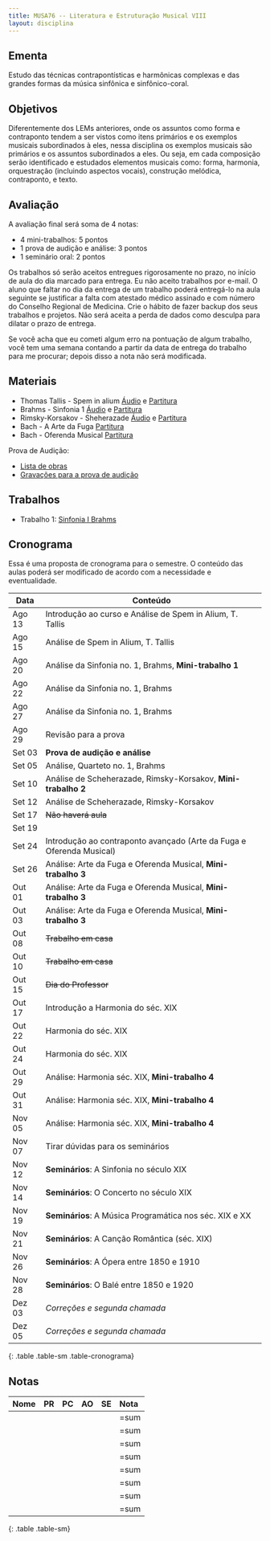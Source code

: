 ```yaml
---
title: MUSA76 -- Literatura e Estruturação Musical VIII
layout: disciplina
---
```


## Ementa

Estudo das técnicas contrapontísticas e harmônicas complexas e das
grandes formas da música sinfônica e sinfônico-coral.

## Objetivos

Diferentemente dos LEMs anteriores, onde os assuntos como forma e
contraponto tendem a ser vistos como itens primários e os exemplos
musicais subordinados à eles, nessa disciplina os exemplos musicais são
primários e os assuntos subordinados a eles. Ou seja, em cada composição
serão identificado e estudados elementos musicais como: forma, harmonia,
orquestração (incluindo aspectos vocais), construção melódica,
contraponto, e texto.

## Avaliação

A avaliação final será soma de 4 notas:

  * 4 mini-trabalhos: 5 pontos
  * 1 prova de audição e análise: 3 pontos
  * 1 seminário oral: 2 pontos

Os trabalhos só serão aceitos entregues rigorosamente no prazo, no
início de aula do dia marcado para entrega. Eu não aceito trabalhos por
e-mail. O aluno que faltar no dia da entrega de um trabalho poderá
entregá-lo na aula seguinte se justificar a falta com atestado médico
assinado e com número do Conselho Regional de Medicina. Crie o hábito de
fazer backup dos seus trabalhos e projetos. Não será aceita a perda de
dados como desculpa para dilatar o prazo de entrega.

Se você acha que eu cometi algum erro na pontuação de algum trabalho,
você tem uma semana contando a partir da data de entrega do trabalho
para me procurar; depois disso a nota não será modificada.

## Materiais

- Thomas Tallis - Spem in alium [Áudio][1] e [Partitura][2]
- Brahms - Sinfonia 1 [Áudio][3] e [Partitura][4]
- Rimsky-Korsakov - Sheherazade [Áudio][5] e [Partitura][6]
- Bach - A Arte da Fuga [Partitura][8]
- Bach - Oferenda Musical [Partitura][10]

Prova de Audição:

- [Lista de obras](/pedro/lista-prova-audicao-lem8/)
- [Gravações para a prova de audição][11]


<!--
- Bach - A Arte da Fuga [Áudio][7] e [Partitura][8]
- Bach - Oferenda Musical [Áudio][9] e [Partitura][10]
-->


## Trabalhos

- Trabalho 1: [Sinfonia I Brahms](/pedro/trabalho-brahms/)

<!--
- Trabalho 2: [Scheherazade](/pedro/trabalho-scheherazade/)
- Trabalho 3: [Fuga](/pedro/trabalho-fuga/)
-->

## Cronograma

Essa é uma proposta de cronograma para o semestre. O conteúdo das aulas
poderá ser modificado de acordo com a necessidade e eventualidade.

Data   | Conteúdo
 ------| ---
Ago 13 | Introdução ao curso e Análise de Spem in Alium, T. Tallis
Ago 15 | Análise de Spem in Alium, T. Tallis
Ago 20 | Análise da Sinfonia no. 1, Brahms, **Mini-trabalho 1**
Ago 22 | Análise da Sinfonia no. 1, Brahms
Ago 27 | Análise da Sinfonia no. 1, Brahms
Ago 29 | Revisão para a prova
Set 03 | **Prova de audição e análise**
Set 05 | Análise, Quarteto no. 1, Brahms
Set 10 | Análise de Scheherazade, Rimsky-Korsakov, **Mini-trabalho 2**
Set 12 | Análise de Scheherazade, Rimsky-Korsakov
Set 17 | <del>Não haverá aula</del>
Set 19 | 
Set 24 | Introdução ao contraponto avançado (Arte da Fuga e Oferenda Musical)
Set 26 | Análise: Arte da Fuga e Oferenda Musical,  **Mini-trabalho 3**
Out 01 | Análise: Arte da Fuga e Oferenda Musical,  **Mini-trabalho 3**
Out 03 | Análise: Arte da Fuga e Oferenda Musical,  **Mini-trabalho 3**
Out 08 | <del>Trabalho em casa</del>
Out 10 | <del>Trabalho em casa</del>
Out 15 | <del>Dia do Professor</del>
Out 17 | Introdução a Harmonia do séc. XIX
Out 22 | Harmonia do séc. XIX
Out 24 | Harmonia do séc. XIX
Out 29 | Análise: Harmonia séc. XIX, **Mini-trabalho 4**
Out 31 | Análise: Harmonia séc. XIX, **Mini-trabalho 4**
Nov 05 | Análise: Harmonia séc. XIX, **Mini-trabalho 4**
Nov 07 | Tirar dúvidas para os seminários
Nov 12 | **Seminários**: A Sinfonia no século XIX
Nov 14 | **Seminários**: O Concerto no século XIX
Nov 19 | **Seminários**: A Música Programática nos séc. XIX e XX
Nov 21 | **Seminários**: A Canção Romântica (séc. XIX)
Nov 26 | **Seminários**: A Ópera entre 1850 e 1910
Nov 28 | **Seminários**: O Balé entre 1850 e 1920
Dez 03 | *Correções e segunda chamada*
Dez 05 | *Correções e segunda chamada*
{: .table .table-sm .table-cronograma}


## Notas

| Nome               | PR | PC | AO | SE | Nota |
|:-------------------|:---|:---|:---|:---|:-----|
|                    |    |    |    |    | =sum |
|                    |    |    |    |    | =sum |
|                    |    |    |    |    | =sum |
|                    |    |    |    |    | =sum |
|                    |    |    |    |    | =sum |
|                    |    |    |    |    | =sum |
|                    |    |    |    |    | =sum |
|                    |    |    |    |    | =sum |
{: .table .table-sm}


[1]: https://www.dropbox.com/s/i7bt27hm0wffoif/Thomas%20Tallis%20-%20Spem%20in%20alium.mp3?dl=0
[2]: https://www.dropbox.com/s/5zmcywht152nn4w/Thomas%20Tallis%20-%20Spem%20in%20alium.pdf?dl=0
[3]: https://www.dropbox.com/s/dgqftf0c5hhbytf/Brahms%20-%20Sinfonia%201.m4a?dl=0
[4]: https://www.dropbox.com/s/9mh54tjm6bt8j7i/Brahms%20-%20Sinfonia%201.pdf?dl=0
[5]: https://www.dropbox.com/s/le8vrrys4s528ga/Rimsky-Korsakov%20-%20Sheherazade%20-%20Orquestra.m4a?dl=0
[6]: https://www.dropbox.com/s/ibpj6dwlkqz8xr4/Rimsky-Korsakov%20-%20Sheherazade%20-%20Orquestra.pdf?dl=0
[7]: http://#
[8]: https://www.dropbox.com/s/vwjs88y43yh26sg/Bach%20-%20A%20Arte%20da%20Fuga.pdf?dl=0
[9]: http://#
[10]: https://www.dropbox.com/s/hu8awmglpq1yupp/Bach%20-%20Oferenda%20Musical.pdf?dl=0
[11]: https://www.dropbox.com/s/hdwdp46kf1t9bvn/Musicas%20Audicao.zip?dl=0
